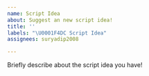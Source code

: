 ```yaml
---
name: Script Idea
about: Suggest an new script idea!
title: ''
labels: "\U0001F4DC Script Idea"
assignees: suryadip2008

---
```


Briefly describe about the script idea you have!
